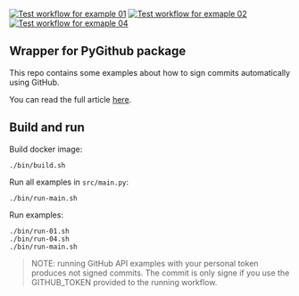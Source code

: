 [![Test workflow for example 01](https://github.com/josecelano/pygithub/actions/workflows/example-01.yml/badge.svg)](https://github.com/josecelano/pygithub/actions/workflows/example-01.yml) [![Test workflow for exmaple 02](https://github.com/josecelano/pygithub/actions/workflows/exmaple-02.yml/badge.svg)](https://github.com/josecelano/pygithub/actions/workflows/exmaple-02.yml) [![Test workflow for exmaple 04](https://github.com/josecelano/pygithub/actions/workflows/exmaple-04.yml/badge.svg)](https://github.com/josecelano/pygithub/actions/workflows/exmaple-04.yml)

## Wrapper for PyGithub package

This repo contains some examples about how to sign commits automatically using GitHub.

You can read the full article [here](docs/how_to_sign_automatic_commits_in_github_actions.md).

## Build and run

Build docker image:
```
./bin/build.sh
```

Run all examples in `src/main.py`:
```
./bin/run-main.sh
```

Run examples:
```
./bin/run-01.sh
./bin/run-04.sh
./bin/run-main.sh
```

> NOTE: running GitHub API examples with your personal token produces not signed commits. The commit is only signe if you use the GITHUB_TOKEN provided to the running workflow.
